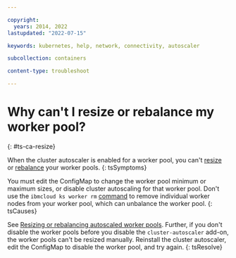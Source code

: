 ```yaml
---

copyright: 
  years: 2014, 2022
lastupdated: "2022-07-15"

keywords: kubernetes, help, network, connectivity, autoscaler

subcollection: containers

content-type: troubleshoot

---
```



# Why can't I resize or rebalance my worker pool?
{: #ts-ca-resize}

When the cluster autoscaler is enabled for a worker pool, you can't [resize](/docs/containers?topic=containers-kubernetes-service-cli#cs_worker_pool_resize) or [rebalance](/docs/containers?topic=containers-kubernetes-service-cli#cs_rebalance) your worker pools. 
{: tsSymptoms}


You must edit the ConfigMap to change the worker pool minimum or maximum sizes, or disable cluster autoscaling for that worker pool. Don't use the `ibmcloud ks worker rm` [command](/docs/containers?topic=containers-kubernetes-service-cli#cs_worker_rm) to remove individual worker nodes from your worker pool, which can unbalance the worker pool. 
{: tsCauses}

See [Resizing or rebalancing autoscaled worker pools](/docs/openshift?topic=openshift-cluster-scaling-classic-vpc#ca_update_worker_node_pool). Further, if you don't disable the worker pools before you disable the `cluster-autoscaler` add-on, the worker pools can't be resized manually. Reinstall the cluster autoscaler, edit the ConfigMap to disable the worker pool, and try again.
{: tsResolve}

